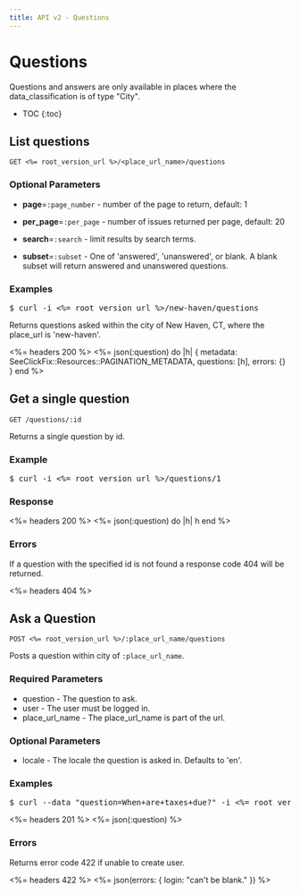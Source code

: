```yaml
---
title: API v2 - Questions
---
```


# Questions

Questions and answers are only available in places where the data_classification is of type "City".

* TOC
{:toc}

## List questions

    GET <%= root_version_url %>/<place_url_name>/questions

### Optional Parameters

* **page**=`:page_number` - number of the page to return, default: 1

* **per_page**=`:per_page` - number of issues returned per page, default: 20

* **search**=`:search` - limit results by search terms.

* **subset**=`:subset` - One of 'answered', 'unanswered', or blank. A blank subset will return answered and unanswered questions.

### Examples

<pre class="terminal">
$ curl -i <%= root_version_url %>/new-haven/questions
</pre>

Returns questions asked within the city of New Haven, CT, where the place_url is 'new-haven'.

<%= headers 200 %>
<%= 
  json(:question) do |h| 
    { metadata: SeeClickFix::Resources::PAGINATION_METADATA,
      questions: [h],
      errors: {}
    }
  end 
%>

## Get a single question

    GET /questions/:id

Returns a single question by id.

### Example

<pre class="terminal">
$ curl -i <%= root_version_url %>/questions/1
</pre>

### Response

<%= headers 200 %>
<%= 
  json(:question) do |h| 
    h
  end 
%>

### Errors

If a question with the specified id is not found a response code 404 will be returned.

<%= headers 404 %>

## Ask a Question

    POST <%= root_version_url %>/:place_url_name/questions

Posts a question within city of `:place_url_name`.

### Required Parameters

* question - The question to ask.
* user - The user must be logged in.
* place_url_name - The place_url_name is part of the url. 

### Optional Parameters

* locale - The locale the question is asked in. Defaults to 'en'.

### Examples

<pre class="terminal">
$ curl --data "question=When+are+taxes+due?" -i <%= root_version_url %>/new-haven/questions
</pre>

<%= headers 201 %>
<%= json(:question) %>

### Errors

Returns error code 422 if unable to create user.

<%= headers 422 %>
<%= json(errors: {
  login: "can't be blank."
}) %>



